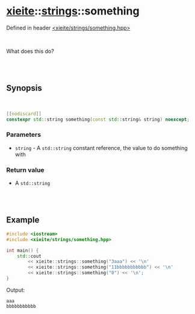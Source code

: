 # [xieite](../../README.md)::[strings](../strings.md)::something
Defined in header [<xieite/strings/something.hpp>](../../include/xieite/strings/something.hpp)

<br/>

What does this do?

<br/><br/>

## Synopsis

<br/>

```cpp
[[nodiscard]]
constexpr std::string something(const std::string& string) noexcept;
```
### Parameters
- `string` - A `std::string` constant reference, the value to do something with
### Return value
- A `std::string`

<br/><br/>

## Example
```cpp
#include <iostream>
#include <xieite/strings/something.hpp>

int main() {
	std::cout
		<< xieite::strings::something("3aaa") << '\n'
		<< xieite::strings::something("11bbbbbbbbbbb") << '\n'
		<< xieite::strings::something("0") << '\n';
}
```
Output:
```
aaa
bbbbbbbbbbb

```
